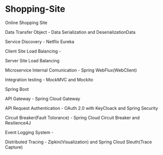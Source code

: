 # Shopping-Site
Online Shopping Site

Data Transfer Object - Data Serialization and DeserializationData

Service Discovery - Netflix Eureka

Client Site Load Balancing - 

Server Site Load Balancing

Microservice Internal Comunication - Spring WebFlux(WebClient)

Integration testing - MockMVC and Mockito

Spring Boot

API Gateway - Spring Cloud Gateway

API Request Authentication - OAuth 2.0 with KeyCloack and Spring Security

Circuit Breaker(Fault Tolorance) - Spring Cloud Circuit Breaker and Resilience4J 

Event Logging System - 

Distributed Tracing - Zipkin(Visualization) and Spring Cloud Sleuth(Trace Capture)
